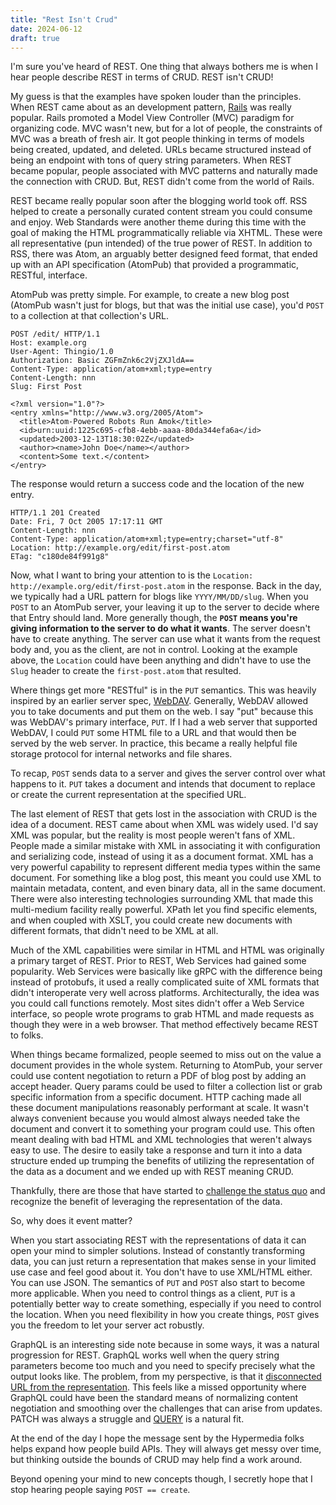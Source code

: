 ```yaml
---
title: "Rest Isn't Crud"
date: 2024-06-12
draft: true
---
```


I'm sure you've heard of REST. One thing that always bothers me is when I hear people describe REST in terms of CRUD. REST isn't CRUD!

My guess is that the examples have spoken louder than the principles. When REST came about as an development pattern, [Rails](https://rubyonrails.com) was really popular. Rails promoted a Model View Controller (MVC) paradigm for organizing code. MVC wasn't new, but for a lot of people, the constraints of MVC was a breath of fresh air. It got people thinking in terms of models being created, updated, and deleted. URLs became structured instead of being an endpoint with tons of query string parameters. When REST became popular, people associated with MVC patterns and naturally made the connection with CRUD. But, REST didn't come from the world of Rails.

REST became really popular soon after the blogging world took off. RSS helped to create a personally curated content stream you could consume and enjoy. Web Standards were another theme during this time with the goal of making the HTML programmatically reliable via XHTML. These were all representative (pun intended) of the true power of REST. In addition to RSS, there was Atom, an arguably better designed feed format, that ended up with an API specification (AtomPub) that provided a programmatic, RESTful, interface.

AtomPub was pretty simple. For example, to create a new blog post (AtomPub wasn't just for blogs, but that was the initial use case), you'd `POST` to a collection at that collection's URL.

```
POST /edit/ HTTP/1.1
Host: example.org
User-Agent: Thingio/1.0
Authorization: Basic ZGFmZnk6c2VjZXJldA==
Content-Type: application/atom+xml;type=entry
Content-Length: nnn
Slug: First Post

<?xml version="1.0"?>
<entry xmlns="http://www.w3.org/2005/Atom">
  <title>Atom-Powered Robots Run Amok</title>
  <id>urn:uuid:1225c695-cfb8-4ebb-aaaa-80da344efa6a</id>
  <updated>2003-12-13T18:30:02Z</updated>
  <author><name>John Doe</name></author>
  <content>Some text.</content>
</entry>
```

The response would return a success code and the location of the new entry.

```
HTTP/1.1 201 Created
Date: Fri, 7 Oct 2005 17:17:11 GMT
Content-Length: nnn
Content-Type: application/atom+xml;type=entry;charset="utf-8"
Location: http://example.org/edit/first-post.atom
ETag: "c180de84f991g8"
```

Now, what I want to bring your attention to is the `Location: http://example.org/edit/first-post.atom` in the response. Back in the day, we typically had a URL pattern for blogs like `YYYY/MM/DD/slug`. When you `POST` to an AtomPub server, your leaving it up to the server to decide where that Entry should land. More generally though, the **`POST` means you're giving information to the server to do what it wants**. The server doesn't have to create anything. The server can use what it wants from the request body and, you as the client, are not in control. Looking at the example above, the `Location` could have been anything and didn't have to use the `Slug` header to create the `first-post.atom` that resulted.

Where things get more "RESTful" is in the `PUT` semantics. This was heavily inspired by an earlier server spec, [WebDAV](https://en.wikipedia.org/wiki/WebDAV). Generally, WebDAV allowed you to take documents and put them on the web. I say "put" because this was WebDAV's primary interface, `PUT`. If I had a web server that supported WebDAV, I could `PUT` some HTML file to a URL and that would then be served by the web server. In practice, this became a really helpful file storage protocol for internal networks and file shares.

To recap, `POST` sends data to a server and gives the server control over what happens to it. `PUT` takes a document and intends that document to replace or create the current representation at the specified URL.

The last element of REST that gets lost in the association with CRUD is the idea of a document. REST came about when XML was widely used. I'd say XML was popular, but the reality is most people weren't fans of XML. People made a similar mistake with XML in associating it with configuration and serializing code, instead of using it as a document format. XML has a very powerful capability to represent different media types within the same document. For something like a blog post, this meant you could use XML to maintain metadata, content, and even binary data, all in the same document. There were also interesting technologies surrounding XML that made this multi-medium facility really powerful. XPath let you find specific elements, and when coupled with XSLT, you could create new documents with different formats, that didn't need to be XML at all.

Much of the XML capabilities were similar in HTML and HTML was originally a primary target of REST. Prior to REST, Web Services had gained some popularity. Web Services were basically like gRPC with the difference being instead of protobufs, it used a really complicated suite of XML formats that didn't interoperate very well across platforms. Architecturally, the idea was you could call functions remotely. Most sites didn't offer a Web Service interface, so people wrote programs to grab HTML and made requests as though they were in a web browser. That method effectively became REST to folks.

When things became formalized, people seemed to miss out on the value a document provides in the whole system. Returning to AtomPub, your server could use content negotiation to return a PDF of blog post by adding an accept header. Query params could be used to filter a collection list or grab specific information from a specific document. HTTP caching made all these document manipulations reasonably performant at scale. It wasn't always convenient because you would almost always needed take the document and convert it to something your program could use. This often meant dealing with bad HTML and XML technologies that weren't always easy to use. The desire to easily take a response and turn it into a data structure ended up trumping the benefits of utilizing the representation of the data as a document and we ended up with REST meaning CRUD.

Thankfully, there are those that have started to [challenge the status quo](https://hypermedia.systems/) and recognize the benefit of leveraging the representation of the data.

So, why does it event matter?

When you start associating REST with the representations of data it can open your mind to simpler solutions. Instead of constantly transforming data, you can just return a representation that makes sense in your limited use case and feel good about it. You don't have to use XML/HTML either. You can use JSON. The semantics of `PUT` and `POST` also start to become more applicable. When you need to control things as a client, `PUT` is a potentially better way to create something, especially if you need to control the location. When you need flexibility in how you create things, `POST` gives you the freedom to let your server act robustly.

GraphQL is an interesting side note because in some ways, it was a natural progression for REST. GraphQL works well when the query string parameters become too much and you need to specify precisely what the output looks like. The problem, from my perspective, is that it [disconnected URL from the representation](https://graphql.org/learn/serving-over-http/#api-endpoint). This feels like a missed opportunity where GraphQL could have been the standard means of normalizing content negotiation and smoothing over the challenges that can arise from updates. PATCH was always a struggle and [QUERY](https://httpwg.org/http-extensions/draft-ietf-httpbis-safe-method-w-body.html) is a natural fit. 

At the end of the day I hope the message sent by the Hypermedia folks helps expand how people build APIs. They will always get messy over time, but thinking outside the bounds of CRUD may help find a work around. 

Beyond opening your mind to new concepts though, I secretly hope that I stop hearing people saying `POST == create`.
